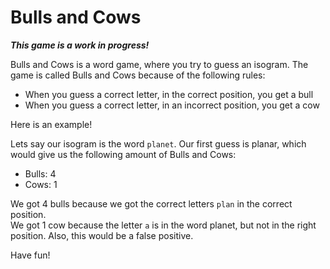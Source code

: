 # Bulls and Cows

***This game is a work in progress!***

Bulls and Cows is a word game, where you try to guess an isogram.
The game is called Bulls and Cows because of the following rules:

- When you guess a correct letter, in the correct position, you get a bull
- When you guess a correct letter, in an incorrect position, you get a cow

Here is an example!

Lets say our isogram is the word `planet`.
Our first guess is planar, which would give us the following amount of Bulls
and Cows:

- Bulls: 4
- Cows: 1

We got 4 bulls because we got the correct letters `plan` in the correct position.  
We got 1 cow because the letter `a` is in the word planet, but not in the 
right position. Also, this would be a false positive.

Have fun!
